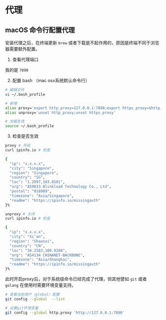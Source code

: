 # 代理

## macOS 命令行配置代理

安装代理之后，在终端更新 `brew` 或者下载是不起作用的，原因是终端不同于浏览器需要额外配置。

1. 查看代理端口

我的是 `7890`

2. 配置 bash （mac osx系统默认命令行）

``` bash
# 编辑文件
vi ~/.bash_profile

# 新增
alias proxy='export http_proxy=127.0.0.1:7890;export https_proxy=$http_proxy'
alias unproxy='unset http_proxy;unset https_proxy'
```

``` bash
# 加载生效
source ~/.bash_profile
```

3. 检查是否生效

``` bash
proxy # 开启
curl ipinfo.io # 检查

{
  "ip": "x.x.x.x",
  "city": "Singapore",
  "region": "Singapore",
  "country": "SG",
  "loc": "1.2897,103.8501",
  "org": "AS9833 Blinkload Technology Co., Ltd",
  "postal": "018989",
  "timezone": "Asia/Singapore",
  "readme": "https://ipinfo.io/missingauth"
}%
```

``` bash
unproxy # 关闭
curl ipinfo.io # 检查

{
  "ip": "x.x.x.x",
  "city": "Xi’an",
  "region": "Shaanxi",
  "country": "CN",
  "loc": "34.2583,108.9286",
  "org": "AS4134 CHINANET-BACKBONE",
  "timezone": "Asia/Shanghai",
  "readme": "https://ipinfo.io/missingauth"
}%
```

此时开启proxy后，对于系统级命令已经完成了代理，但其他譬如 `git` 或者 `golang` 在使用时需要环境变量支持。

``` bash
# 查看当前用户（global）配置
git config --global  --list

# 设置git环境变量
git config --global http.proxy 'http://127.0.0.1:7890'
```